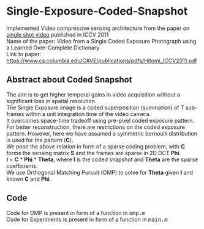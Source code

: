 # Single-Exposure-Coded-Snapshot

Implemented Video compressive sensing architecture from the paper on [single shot video](https://www.cs.columbia.edu/CAVE/projects/single_shot_video/) published in ICCV 2011  
Name of the paper: Video from a Single Coded Exposure Photograph using a Learned Over-Complete Dictionary  
Link to paper: https://www.cs.columbia.edu/CAVE/publications/pdfs/Hitomi_ICCV2011.pdf

## Abstract about Coded Snapshot

The aim is to get higher temporal gains in video acquisition without a significant loss in spatial resolution.  
The Single Exposure image is a coded superposition (summation) of T sub-frames within a unit integration time of the video camera.  
It overcomes space-time tradeoff using pre-pixel coded exposure pattern.  
For better reconstruction, there are restrictions on the coded exposure pattern. However, here we have assumed a symmetric bernoulli distribution is used for the pattern (**C**).  
We pose the above relation in form of a sparse coding problem, with **C** forms the sensing matrix **S** and the frames are sparse in 2D DCT **Phi**.  
**I** = **C** * **Phi** * **Theta**, where **I** is the coded snapshot and **Theta** are the sparse coefficients.  
We use Orthogonal Matching Pursuit (OMP) to solve for **Theta** given **I** and known **C** and **Phi**.

## Code

Code for OMP is present in form of a function in <tt>omp.m</tt>  
Code for Experiments is present in form of a function in <tt>main.m</tt>
